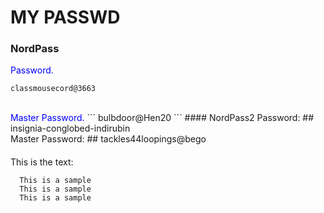 # MY PASSWD
### NordPass
<span style="color: blue;">Password.</span>
```
classmousecord@3663
```
<br>
<span style="color: blue;">Master Password.</span>
```
bulbdoor@Hen20
```
#### NordPass2
Password:
##
        insignia-conglobed-indirubin<br>
Master Password:
##
        tackles44loopings@bego

####

This is the text:
``` 
  This is a sample 
  This is a sample
  This is a sample
```
####